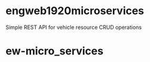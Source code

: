 # engweb1920microservices

Simple REST API for vehicle resource CRUD operations
# ew-micro_services
